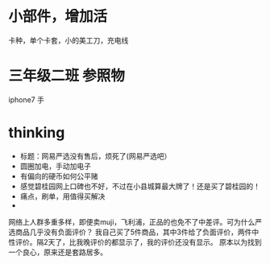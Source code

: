 # 小部件，增加活
卡种，单个卡套，小的美工刀，充电线
# 三年级二班 参照物
iphone7 手



# thinking
* 标题：网易严选没有售后，烦死了(网易严选吧）
* 圆圈加电，手动加电子
* 有偏向的硬币如何公平赌
* 感觉碧桂园网上口碑也不好，不过在小县城算最大牌了！还是买了碧桂园的！
* 痛点，刷单，用值得买解决
* 




网络上人群多重多样，即便卖muji，飞利浦，正品的也免不了中差评。可为什么严选商品几乎没有负面评价？
我自己买了5件商品，其中3件给了负面评价，两件中性评价。隔2天了，比我晚评价的都显示了，我的评价还没有显示。
原本以为找到一个良心，原来还是套路居多。
